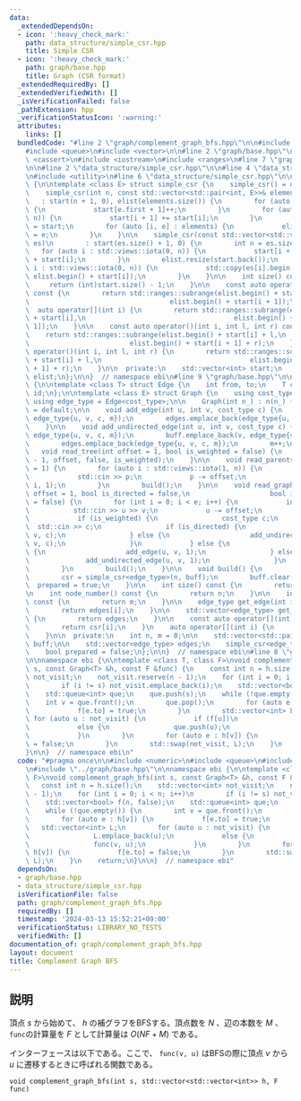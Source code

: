 ```yaml
---
data:
  _extendedDependsOn:
  - icon: ':heavy_check_mark:'
    path: data_structure/simple_csr.hpp
    title: Simple CSR
  - icon: ':heavy_check_mark:'
    path: graph/base.hpp
    title: Graph (CSR format)
  _extendedRequiredBy: []
  _extendedVerifiedWith: []
  _isVerificationFailed: false
  _pathExtension: hpp
  _verificationStatusIcon: ':warning:'
  attributes:
    links: []
  bundledCode: "#line 2 \"graph/complement_graph_bfs.hpp\"\n\n#include <numeric>\n\
    #include <queue>\n#include <vector>\n\n#line 2 \"graph/base.hpp\"\n\n#include\
    \ <cassert>\n#include <iostream>\n#include <ranges>\n#line 7 \"graph/base.hpp\"\
    \n\n#line 2 \"data_structure/simple_csr.hpp\"\n\n#line 4 \"data_structure/simple_csr.hpp\"\
    \n#include <utility>\n#line 6 \"data_structure/simple_csr.hpp\"\n\nnamespace ebi\
    \ {\n\ntemplate <class E> struct simple_csr {\n    simple_csr() = default;\n\n\
    \    simple_csr(int n, const std::vector<std::pair<int, E>>& elements)\n     \
    \   : start(n + 1, 0), elist(elements.size()) {\n        for (auto e : elements)\
    \ {\n            start[e.first + 1]++;\n        }\n        for (auto i : std::views::iota(0,\
    \ n)) {\n            start[i + 1] += start[i];\n        }\n        auto counter\
    \ = start;\n        for (auto [i, e] : elements) {\n            elist[counter[i]++]\
    \ = e;\n        }\n    }\n\n    simple_csr(const std::vector<std::vector<E>>&\
    \ es)\n        : start(es.size() + 1, 0) {\n        int n = es.size();\n     \
    \   for (auto i : std::views::iota(0, n)) {\n            start[i + 1] = (int)es[i].size()\
    \ + start[i];\n        }\n        elist.resize(start.back());\n        for (auto\
    \ i : std::views::iota(0, n)) {\n            std::copy(es[i].begin(), es[i].end(),\
    \ elist.begin() + start[i]);\n        }\n    }\n\n    int size() const {\n   \
    \     return (int)start.size() - 1;\n    }\n\n    const auto operator[](int i)\
    \ const {\n        return std::ranges::subrange(elist.begin() + start[i],\n  \
    \                                   elist.begin() + start[i + 1]);\n    }\n  \
    \  auto operator[](int i) {\n        return std::ranges::subrange(elist.begin()\
    \ + start[i],\n                                     elist.begin() + start[i +\
    \ 1]);\n    }\n\n    const auto operator()(int i, int l, int r) const {\n    \
    \    return std::ranges::subrange(elist.begin() + start[i] + l,\n            \
    \                         elist.begin() + start[i + 1] + r);\n    }\n    auto\
    \ operator()(int i, int l, int r) {\n        return std::ranges::subrange(elist.begin()\
    \ + start[i] + l,\n                                     elist.begin() + start[i\
    \ + 1] + r);\n    }\n\n  private:\n    std::vector<int> start;\n    std::vector<E>\
    \ elist;\n};\n\n}  // namespace ebi\n#line 9 \"graph/base.hpp\"\n\nnamespace ebi\
    \ {\n\ntemplate <class T> struct Edge {\n    int from, to;\n    T cost;\n    int\
    \ id;\n};\n\ntemplate <class E> struct Graph {\n    using cost_type = E;\n   \
    \ using edge_type = Edge<cost_type>;\n\n    Graph(int n_) : n(n_) {}\n\n    Graph()\
    \ = default;\n\n    void add_edge(int u, int v, cost_type c) {\n        buff.emplace_back(u,\
    \ edge_type{u, v, c, m});\n        edges.emplace_back(edge_type{u, v, c, m++});\n\
    \    }\n\n    void add_undirected_edge(int u, int v, cost_type c) {\n        buff.emplace_back(u,\
    \ edge_type{u, v, c, m});\n        buff.emplace_back(v, edge_type{v, u, c, m});\n\
    \        edges.emplace_back(edge_type{u, v, c, m});\n        m++;\n    }\n\n \
    \   void read_tree(int offset = 1, bool is_weighted = false) {\n        read_graph(n\
    \ - 1, offset, false, is_weighted);\n    }\n\n    void read_parents(int offset\
    \ = 1) {\n        for (auto i : std::views::iota(1, n)) {\n            int p;\n\
    \            std::cin >> p;\n            p -= offset;\n            add_undirected_edge(p,\
    \ i, 1);\n        }\n        build();\n    }\n\n    void read_graph(int e, int\
    \ offset = 1, bool is_directed = false,\n                    bool is_weighted\
    \ = false) {\n        for (int i = 0; i < e; i++) {\n            int u, v;\n \
    \           std::cin >> u >> v;\n            u -= offset;\n            v -= offset;\n\
    \            if (is_weighted) {\n                cost_type c;\n              \
    \  std::cin >> c;\n                if (is_directed) {\n                    add_edge(u,\
    \ v, c);\n                } else {\n                    add_undirected_edge(u,\
    \ v, c);\n                }\n            } else {\n                if (is_directed)\
    \ {\n                    add_edge(u, v, 1);\n                } else {\n      \
    \              add_undirected_edge(u, v, 1);\n                }\n            }\n\
    \        }\n        build();\n    }\n\n    void build() {\n        assert(!prepared);\n\
    \        csr = simple_csr<edge_type>(n, buff);\n        buff.clear();\n      \
    \  prepared = true;\n    }\n\n    int size() const {\n        return n;\n    }\n\
    \n    int node_number() const {\n        return n;\n    }\n\n    int edge_number()\
    \ const {\n        return m;\n    }\n\n    edge_type get_edge(int i) const {\n\
    \        return edges[i];\n    }\n\n    std::vector<edge_type> get_edges() const\
    \ {\n        return edges;\n    }\n\n    const auto operator[](int i) const {\n\
    \        return csr[i];\n    }\n    auto operator[](int i) {\n        return csr[i];\n\
    \    }\n\n  private:\n    int n, m = 0;\n\n    std::vector<std::pair<int,edge_type>>\
    \ buff;\n\n    std::vector<edge_type> edges;\n    simple_csr<edge_type> csr;\n\
    \    bool prepared = false;\n};\n\n}  // namespace ebi\n#line 8 \"graph/complement_graph_bfs.hpp\"\
    \n\nnamespace ebi {\n\ntemplate <class T, class F>\nvoid complement_graph_bfs(int\
    \ s, const Graph<T> &h, const F &func) {\n    const int n = h.size();\n    std::vector<int>\
    \ not_visit;\n    not_visit.reserve(n - 1);\n    for (int i = 0; i < n; i++)\n\
    \        if (i != s) not_visit.emplace_back(i);\n    std::vector<bool> f(n, false);\n\
    \    std::queue<int> que;\n    que.push(s);\n    while (!que.empty()) {\n    \
    \    int v = que.front();\n        que.pop();\n        for (auto e : h[v]) {\n\
    \            f[e.to] = true;\n        }\n        std::vector<int> L;\n       \
    \ for (auto u : not_visit) {\n            if (f[u])\n                L.emplace_back(u);\n\
    \            else {\n                que.push(u);\n                func(v, u);\n\
    \            }\n        }\n        for (auto e : h[v]) {\n            f[e.to]\
    \ = false;\n        }\n        std::swap(not_visit, L);\n    }\n    return;\n\
    }\n\n}  // namespace ebi\n"
  code: "#pragma once\n\n#include <numeric>\n#include <queue>\n#include <vector>\n\
    \n#include \"../graph/base.hpp\"\n\nnamespace ebi {\n\ntemplate <class T, class\
    \ F>\nvoid complement_graph_bfs(int s, const Graph<T> &h, const F &func) {\n \
    \   const int n = h.size();\n    std::vector<int> not_visit;\n    not_visit.reserve(n\
    \ - 1);\n    for (int i = 0; i < n; i++)\n        if (i != s) not_visit.emplace_back(i);\n\
    \    std::vector<bool> f(n, false);\n    std::queue<int> que;\n    que.push(s);\n\
    \    while (!que.empty()) {\n        int v = que.front();\n        que.pop();\n\
    \        for (auto e : h[v]) {\n            f[e.to] = true;\n        }\n     \
    \   std::vector<int> L;\n        for (auto u : not_visit) {\n            if (f[u])\n\
    \                L.emplace_back(u);\n            else {\n                que.push(u);\n\
    \                func(v, u);\n            }\n        }\n        for (auto e :\
    \ h[v]) {\n            f[e.to] = false;\n        }\n        std::swap(not_visit,\
    \ L);\n    }\n    return;\n}\n\n}  // namespace ebi"
  dependsOn:
  - graph/base.hpp
  - data_structure/simple_csr.hpp
  isVerificationFile: false
  path: graph/complement_graph_bfs.hpp
  requiredBy: []
  timestamp: '2024-03-13 15:52:21+09:00'
  verificationStatus: LIBRARY_NO_TESTS
  verifiedWith: []
documentation_of: graph/complement_graph_bfs.hpp
layout: document
title: Complement Graph BFS
---
```


## 説明

頂点 $s$ から始めて、 $h$ の補グラフをBFSする。頂点数を $N$ 、辺の本数を $M$ 、`func`の計算量を $F$ として計算量は $O(NF + M)$ である。

インターフェースは以下である。ここで、 `func(v, u)` はBFSの際に頂点 $v$ から $u$ に遷移するときに呼ばれる関数である。

```
void complement_graph_bfs(int s, std::vector<std::vector<int>> h, F func)
```
